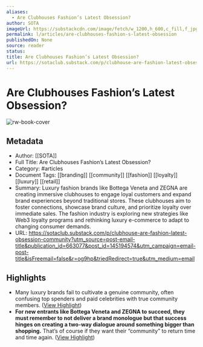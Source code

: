 ```yaml
---
aliases:
  - Are Clubhouses Fashion’s Latest Obsession?
author: SOTA
imageUrl: https://substackcdn.com/image/fetch/w_1200,h_600,c_fill,f_jpg,q_auto:good,fl_progressive:steep,g_auto/https%3A%2F%2Fsubstack-post-media.s3.amazonaws.com%2Fpublic%2Fimages%2F2a2d53b1-3899-4ca8-aafe-b5ada13b1078_8333x5833.png
permalink: l/articles/are-clubhouses-fashion-s-latest-obsession
publishedOn: None
source: reader
status: 
title: Are Clubhouses Fashion’s Latest Obsession?
url: https://sotaclub.substack.com/p/clubhouse-are-fashion-latest-obsession-community?utm_source=post-email-title&publication_id=663077&post_id=145194574&utm_campaign=email-post-title&isFreemail=false&r=og9hp&triedRedirect=true&utm_medium=email
---
```

# Are Clubhouses Fashion’s Latest Obsession?

![rw-book-cover](https://substackcdn.com/image/fetch/w_1200,h_600,c_fill,f_jpg,q_auto:good,fl_progressive:steep,g_auto/https%3A%2F%2Fsubstack-post-media.s3.amazonaws.com%2Fpublic%2Fimages%2F2a2d53b1-3899-4ca8-aafe-b5ada13b1078_8333x5833.png)

## Metadata

- Author: [[SOTA]]
- Full Title: Are Clubhouses Fashion’s Latest Obsession?
- Category: #articles
- Document Tags: [[branding]] [[community]] [[fashion]] [[loyalty]] [[luxury]] [[retail]]
- Summary: Luxury fashion brands like Bottega Veneta and ZEGNA are creating immersive clubhouses to engage loyal customers and expand brand experiences beyond traditional stores. These clubhouses aim to foster connections, showcase brand culture, and prioritize loyalty over immediate sales. The fashion industry is exploring new strategies like Web3 loyalty programs and rethinking luxury e-commerce to adapt to changing consumer demands.
- URL: https://sotaclub.substack.com/p/clubhouse-are-fashion-latest-obsession-community?utm_source=post-email-title&publication_id=663077&post_id=145194574&utm_campaign=email-post-title&isFreemail=false&r=og9hp&triedRedirect=true&utm_medium=email

## Highlights

- Many luxury brands fail to cultivate a genuine community, often confusing top spenders and paid celebrities with true community members. ([View Highlight](https://read.readwise.io/read/01hzry7b0zq0rqheppqxdjexyp))
- **For new entrants like Bottega Veneta and ZEGNA to succeed, they must remember to not deliver a brand monologue but that success hinges on creating a two-way dialogue around something bigger than shopping.** That’s of course if they want their “community” to return time and time again. ([View Highlight](https://read.readwise.io/read/01hzry7y0jsc2t51hta4cfzrxa))
